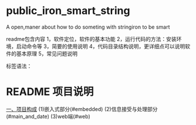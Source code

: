 # public_iron_smart_string
A open,maner about how to do someting with stringiron to be smart

readme包含内容
1，软件定位，软件的基本功能
2，运行代码的方法：安装环境，启动命令等
3，简要的使用说明
4，代码目录结构说明，更详细点可以说明软件的基本原理
5，常见问题说明

标签语法：
<!-- # Contents
- [Heading One](#heading-one)
- [Heading Two](#heading-two)
	- [AAA](#aaa)
	- [bbb](#bbb) -->
# README 项目说明
[一、项目构成](#heading-one)
    (1)嵌入式部分(#embedded)
    (2)信息接受与处理部分(#main_and_date)
    (3)web端(#web)
